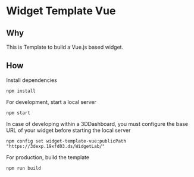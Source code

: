 # Widget Template Vue

## Why

This is Template to build a Vue.js based widget.

## How

Install dependencies

    npm install

For development, start a local server

    npm start

In case of developing within a 3DDashboard, you must configure the base URL of your widget before starting the local server

    npm config set widget-template-vue:publicPath "https://3dexp.19xfd03.ds/WidgetLab/"

For production, build the template

    npm run build
